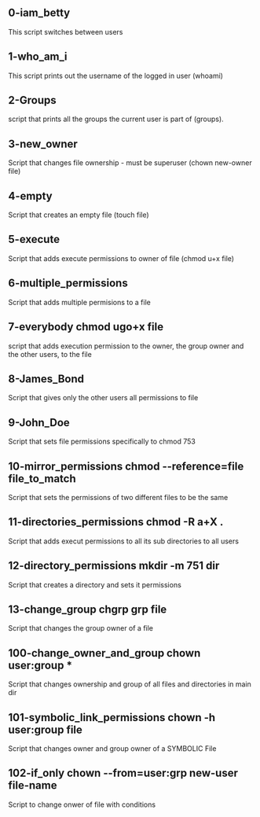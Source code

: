 ## 0-iam_betty
This script switches between users
## 1-who_am_i
This script prints out the username of the logged in user (whoami)
## 2-Groups
script that prints all the groups the current user is part of (groups).
## 3-new_owner
Script that changes file ownership - must be superuser (chown new-owner file)
## 4-empty
Script that creates an empty file (touch file)
## 5-execute
Script that adds execute permissions to owner of file (chmod u+x file)
## 6-multiple_permissions
Script that adds multiple permisions to a file
## 7-everybody chmod ugo+x file
script that adds execution permission to the owner, the group owner and the other users, to the file
## 8-James_Bond
Script that gives only the other users all permissions to file
## 9-John_Doe
Script that sets file permissions specifically to chmod 753
## 10-mirror_permissions chmod --reference=file file_to_match
Script that sets the permissions of two different files to be the same
## 11-directories_permissions chmod -R a+X .
Script that adds execut permissions to all its sub directories to all users
## 12-directory_permissions mkdir -m 751 dir
Script that creates a directory and sets it permissions
## 13-change_group chgrp grp file
Script that changes the group owner of a file
## 100-change_owner_and_group chown user:group *
Script that changes ownership and group of all files and directories in main dir
## 101-symbolic_link_permissions chown -h user:group file
Script that changes owner and group owner of a SYMBOLIC File
## 102-if_only chown --from=user:grp new-user file-name
Script to change onwer of file with conditions
